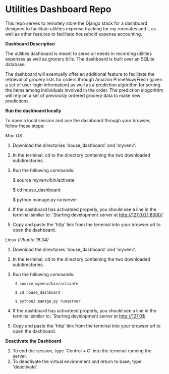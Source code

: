 # Utilities Dashboard Repo

This repo serves to remotely store the Django stack for a dashboard designed to facilitate utilities expense tracking for my roomates and I, as well as other features to facilitate household expense accounting.

**Dashboard Description**

The utilities dashboard is meant to serve all needs in recording utilities expenses as well as grocery bills. The dashboard is built over an SQLite database.

The dashboard will eventually offer an additional feature to facilitate the retrieval of grocery lists for orders through Amazon PrimeNow/Fresh (given a set of user login information) as well as a prediction algorithm for sorting the items among individuals involved in the order. The prediction alogorithm will rely on a set of previously ordered grocery data to make new predictions.

**Run the dashboard locally**

To open a local session and use the dashboard through your browser, follow these steps:

*Mac OS*

1) Download the directories 'house_dashboard' and 'myvenv'.
2) In the terminal, cd to the directory containing the two downloaded subdirectories.
3) Run the following commands:

	$ source myvenv/bin/activate

	$ cd house_dashboard

	$ python manage.py runserver

4) If the dashboard has activateed properly, you should see a line in the terminal similar to: 'Starting development server at http://127.0.0.1:8000/'
5) Copy and paste the 'http' link from the terminal into your browser url to open the dashboard.

*Linux (Ubuntu 18.04)*

1) Download the directories 'house_dashboard' and 'myvenv'.
2) In the terminal, cd to the directory containing the two downloaded subdirectories.
3) Run the following commands:

        $ source myvenv/bin/activate

        $ cd house_dashboard

        $ python3 manage.py runserver

4) If the dashboard has activateed properly, you should see a line in the terminal similar to: 'Starting development server at http://127.0$
5) Copy and paste the 'http' link from the terminal into your browser url to open the dashboard.

**Deactivate the Dashboard**

1) To end the session, type 'Control + C' into the terminal running the server.
2) To deactivate the virtual environment and return to base, type 'deactivate'.
